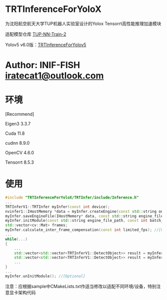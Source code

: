 # TRTInferenceForYoloX

为沈阳航空航天大学TUP机器人实验室设计的Yolox Tensorrt高性能推理加速模块

适配模型仓库 [TUP-NN-Train-2](https://github.com/tup-robomaster/TUP-NN-Train-2 "仓库地址")

Yolov5 v6.0版：[TRTInferenceForYolov5](https://github.com/tup-robomaster/TRTInferenceForYolo/tree/yolov5 "仓库地址")

# Author: INIF-FISH iratecat1@outlook.com

# 环境

[Recommend]

Eigen3 3.3.7

Cuda 11.8

cudnn 8.9.0

OpenCV 4.6.0

Tensorrt 8.5.3

# 使用

```cpp
#include "TRTInferenceForYoloX/TRTInfer/include/Inference.h"
...
TRTInferV1::TRTInfer myInfer(const int device);
nvinfer1::IHostMemory *data = myInfer.createEngine(const std::string onnx_path, unsigned int maxBatchSize, int input_h, int input_w); //[Optional]
myInfer.saveEngineFile(IHostMemory* data, const std::string engine_file_path); //[Optional]
myInfer.initModule(const std::string engine_file_path, const int batch_size, const int num_apex, const int num_classes, const int num_colors, const int topK);
std::vector<cv::Mat> frames;
myInfer.calculate_inter_frame_compensation(const int limited_fps); //[Optional]
...
while(...)
{
    ...
    std::vector<std::vector<TRTInferV1::DetectObject>> result = myInfer.doInference(std::vector<cv::Mat> &frames, float confidence_threshold, float nms_threshold);
    std::vector<std::vector<TRTInferV1::DetectObject>> result = myInfer.doInferenceLimitFPS(std::vector<cv::Mat> &frames, float confidence_threshold, float nms_threshold, const int limited_fps); //[Optional]
    ...
}
...
myInfer.unInitModule(); //[Optional]
```

注意：应根据sample中CMakeLists.txt作适当修改以适配不同环境/设备，特别注意显卡架构代码
